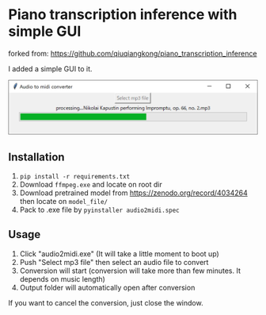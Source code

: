# Piano transcription inference with simple GUI

forked from:
https://github.com/qiuqiangkong/piano_transcription_inference

I added a simple GUI to it.

![](dialog.png)

## Installation
1. `pip install -r requirements.txt`
2. Download `ffmpeg.exe` and locate on root dir
3. Download pretrained model from https://zenodo.org/record/4034264 then locate on `model_file/`
4. Pack to .exe file by `pyinstaller audio2midi.spec`

## Usage

1. Click "audio2midi.exe" (It will take a little moment to boot up)
2. Push "Select mp3 file" then select an audio file to convert
3. Conversion will start (conversion will take more than few minutes. It depends on music length)
4. Output folder will automatically open after conversion

If you want to cancel the conversion, just close the window.